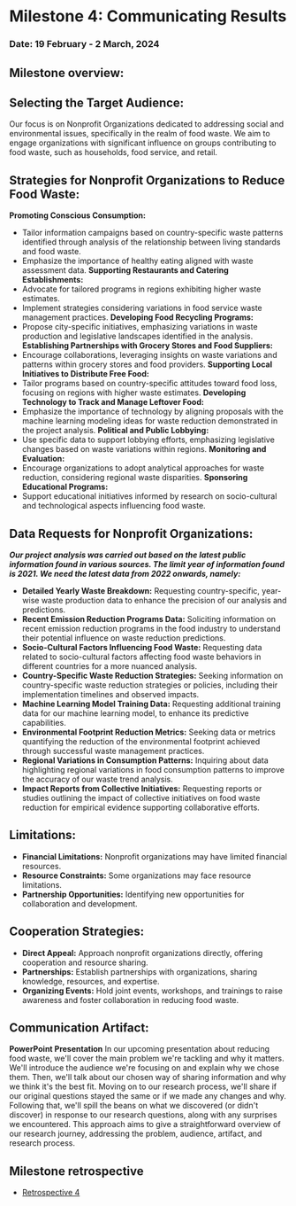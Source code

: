 # Milestone 4: Communicating Results

### **Date: 19 February - 2 March, 2024**

## Milestone overview:

## Selecting the Target Audience:

Our focus is on Nonprofit Organizations dedicated to addressing social and environmental issues, specifically in the realm of food waste. We aim to engage organizations with significant influence on groups contributing to food waste, such as households, food service, and retail.

## Strategies for Nonprofit Organizations to Reduce Food Waste:

**Promoting Conscious Consumption:**
- Tailor information campaigns based on country-specific waste patterns identified through analysis of the relationship between living standards and food waste.
- Emphasize the importance of healthy eating aligned with waste assessment data.
**Supporting Restaurants and Catering Establishments:**
- Advocate for tailored programs in regions exhibiting higher waste estimates.
- Implement strategies considering variations in food service waste management practices.
**Developing Food Recycling Programs:**
- Propose city-specific initiatives, emphasizing variations in waste production and legislative landscapes identified in the analysis.
**Establishing Partnerships with Grocery Stores and Food Suppliers:**
- Encourage collaborations, leveraging insights on waste variations and patterns within grocery stores and food providers.
**Supporting Local Initiatives to Distribute Free Food:**
- Tailor programs based on country-specific attitudes toward food loss, focusing on regions with higher waste estimates.
**Developing Technology to Track and Manage Leftover Food:**
- Emphasize the importance of technology by aligning proposals with the machine learning modeling ideas for waste reduction demonstrated in the project analysis.
**Political and Public Lobbying:**
- Use specific data to support lobbying efforts, emphasizing legislative changes based on waste variations within regions.
**Monitoring and Evaluation:**
- Encourage organizations to adopt analytical approaches for waste reduction, considering regional waste disparities.
**Sponsoring Educational Programs:**
- Support educational initiatives informed by research on socio-cultural and technological aspects influencing food waste.

## Data Requests for Nonprofit Organizations:

**_Our project analysis was carried out based on the latest public information found in various sources. The limit year of information found is 2021. We need the latest data from 2022 onwards, namely:_**

- **Detailed Yearly Waste Breakdown:** Requesting country-specific, year-wise waste production data to enhance the precision of our analysis and predictions.
- **Recent Emission Reduction Programs Data:** Soliciting information on recent emission reduction programs in the food industry to understand their potential influence on waste reduction predictions.
- **Socio-Cultural Factors Influencing Food Waste:** Requesting data related to socio-cultural factors affecting food waste behaviors in different countries for a more nuanced analysis.
- **Country-Specific Waste Reduction Strategies:** Seeking information on country-specific waste reduction strategies or policies, including their implementation timelines and observed impacts.
- **Machine Learning Model Training Data:** Requesting additional training data for our machine learning model, to enhance its predictive capabilities.
- **Environmental Footprint Reduction Metrics:** Seeking data or metrics quantifying the reduction of the environmental footprint achieved through successful waste management practices.
- **Regional Variations in Consumption Patterns:** Inquiring about data highlighting regional variations in food consumption patterns to improve the accuracy of our waste trend analysis.
- **Impact Reports from Collective Initiatives:** Requesting reports or studies outlining the impact of collective initiatives on food waste reduction for empirical evidence supporting collaborative efforts.

## Limitations:

- **Financial Limitations:** Nonprofit organizations may have limited financial resources.
- **Resource Constraints:** Some organizations may face resource limitations.
- **Partnership Opportunities:** Identifying new opportunities for collaboration and development.

## Cooperation Strategies:

- **Direct Appeal:** Approach nonprofit organizations directly, offering cooperation and resource sharing.
- **Partnerships:** Establish partnerships with organizations, sharing knowledge, resources, and expertise.
- **Organizing Events:** Hold joint events, workshops, and trainings to raise awareness and foster collaboration in reducing food waste.

## Communication Artifact:

**PowerPoint Presentation**
In our upcoming presentation about reducing food waste, we'll cover the main problem we're tackling and why it matters. We'll introduce the audience we're focusing on and explain why we chose them. Then, we'll talk about our chosen way of sharing information and why we think it's the best fit. Moving on to our research process, we'll share if our original questions stayed the same or if we made any changes and why. Following that, we'll spill the beans on what we discovered (or didn't discover) in response to our research questions, along with any surprises we encountered. This approach aims to give a straightforward overview of our research journey, addressing the problem, audience, artifact, and research process.

## Milestone retrospective

- [Retrospective 4](./retrospective/retrospective_4.md)